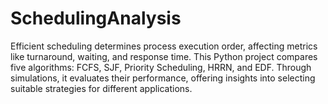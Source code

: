 # SchedulingAnalysis
Efficient scheduling determines process execution order, affecting metrics like turnaround, waiting, and response time. This Python project compares five algorithms: FCFS, SJF, Priority Scheduling, HRRN, and EDF. Through simulations, it evaluates their performance, offering insights into selecting suitable strategies for different applications.
